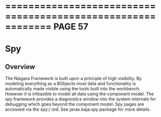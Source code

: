 ============================================================
PAGE 57
============================================================

# Spy
## Overview
 The Niagara Framework is built upon a principle of high visibility. By modeling everything as a BObjects most data and
 functionality is automatically made visible using the tools built into the workbench. However it is infeasible to model all
 data using the component model. The spy framework provides a diagnostics window into the system internals for
 debugging which goes beyond the component model.
 Spy pages are accessed via the spy:/ ord.
 See javax.baja.spy package for more details.
